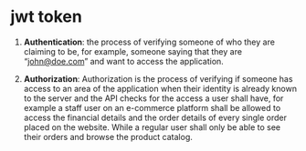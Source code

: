# jwt token

1. **Authentication**: the process of verifying someone of who they are claiming to be, for example, someone saying that they are “john@doe.com” and want to access the application.

2. **Authorization**: Authorization is the process of verifying if someone has access to an area of the application when their identity is already known to the server and the API checks for the access a user shall have, for example a staff user on an e-commerce platform shall be allowed to access the financial details and the order details of every single order placed on the website. While a regular user shall only be able to see their orders and browse the product catalog.
